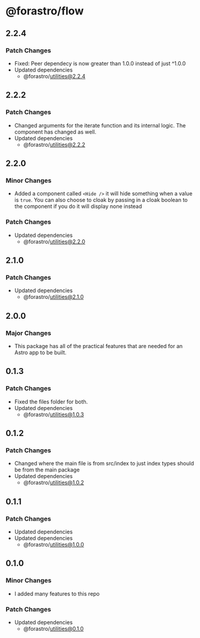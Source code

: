 # @forastro/flow

## 2.2.4

### Patch Changes

- Fixed: Peer dependecy is now greater than 1.0.0 instead of just ^1.0.0
- Updated dependencies
  - @forastro/utilities@2.2.4

## 2.2.2

### Patch Changes

- Changed arguments for the iterate function and its internal logic. The <For/> component has changed as well.
- Updated dependencies
  - @forastro/utilities@2.2.2

## 2.2.0

### Minor Changes

- Added a component called `<Hide />` it will hide something when a value is `true`.
  You can also choose to cloak by passing in a cloak boolean to the component if you do it will display none instead

### Patch Changes

- Updated dependencies
  - @forastro/utilities@2.2.0

## 2.1.0

### Patch Changes

- Updated dependencies
  - @forastro/utilities@2.1.0

## 2.0.0

### Major Changes

- This package has all of the practical features that are needed for an Astro app to be built.

## 0.1.3

### Patch Changes

- Fixed the files folder for both.
- Updated dependencies
  - @forastro/utilities@1.0.3

## 0.1.2

### Patch Changes

- Changed where the main file is from src/index to just index types should be from the main package
- Updated dependencies
  - @forastro/utilities@1.0.2

## 0.1.1

### Patch Changes

- Updated dependencies
- Updated dependencies
  - @forastro/utilities@1.0.0

## 0.1.0

### Minor Changes

- I added many features to this repo

### Patch Changes

- Updated dependencies
  - @forastro/utilities@0.1.0

